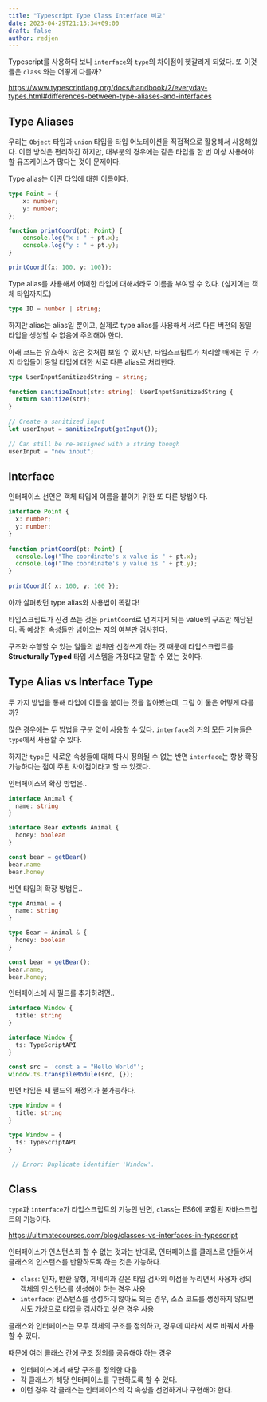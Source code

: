 ```yaml
---
title: "Typescript Type Class Interface 비교"
date: 2023-04-29T21:13:34+09:00
draft: false
author: redjen
---
```


Typescript를 사용하다 보니 `interface`와 `type`의 차이점이 헷갈리게 되었다.
또 이것들은 `class` 와는 어떻게 다를까?

https://www.typescriptlang.org/docs/handbook/2/everyday-types.html#differences-between-type-aliases-and-interfaces

## Type Aliases

우리는 `Object` 타입과 `union` 타입을 타입 어노테이션을 직접적으로 활용해서 사용해왔다.
이런 방식은 편리하긴 하지만, 대부분의 경우에는 같은 타입을 한 번 이상 사용해야 할 유즈케이스가 많다는 것이 문제이다.

Type alias는 어떤 타입에 대한 이름이다. 

```typescript
type Point = {
    x: number;
    y: number;
};

function printCoord(pt: Point) {
    console.log("x : " + pt.x);
    console.log("y : " + pt.y);
}

printCoord({x: 100, y: 100});
```

Type alias를 사용해서 어떠한 타입에 대해서라도 이름을 부여할 수 있다. (심지어는 객체 타입까지도)

```typescript
type ID = number | string;
```

하지만 alias는 alias일 뿐이고, 실제로 type alias를 사용해서 서로 다른 버전의 동일 타입을 생성할 수 없음에 주의해야 한다.

아래 코드는 유효하지 않은 것처럼 보일 수 있지만, 타입스크립트가 처리할 때에는 두 가지 타입들이 동일 타입에 대한 서로 다른 alias로 처리한다.
```typescript
type UserInputSanitizedString = string;
 
function sanitizeInput(str: string): UserInputSanitizedString {
  return sanitize(str);
}
 
// Create a sanitized input
let userInput = sanitizeInput(getInput());
 
// Can still be re-assigned with a string though
userInput = "new input";
```

## Interface

인터페이스 선언은 객체 타입에 이름을 붙이기 위한 또 다른 방법이다.

```typescript
interface Point {
  x: number;
  y: number;
}
 
function printCoord(pt: Point) {
  console.log("The coordinate's x value is " + pt.x);
  console.log("The coordinate's y value is " + pt.y);
}
 
printCoord({ x: 100, y: 100 });
```

아까 살펴봤던 type alias와 사용법이 똑같다!

타입스크립트가 신경 쓰는 것은 `printCoord`로 념겨지게 되는 value의 구조만 해당된다. 즉 예상한 속성들만 넘어오는 지의 여부만 검사한다.

구조와 수행할 수 있는 일들의 범위만 신경쓰게 하는 것 때문에 타입스크립트를 **Structurally Typed** 타입 시스템을 가졌다고 말할 수 있는 것이다.

## Type Alias vs Interface Type

두 가지 방법을 통해 타입에 이름을 붙이는 것을 알아봤는데, 그럼 이 둘은 어떻게 다를까?

많은 경우에는 두 방법을 구분 없이 사용할 수 있다. `interface`의 거의 모든 기능들은 `type`에서 사용할 수 있다.

하지만 `type`은 새로운 속성들에 대해 다시 정의될 수 없는 반면 `interface`는 항상 확장 가능하다는 점이 주된 차이점이라고 할 수 있겠다.

인터페이스의 확장 방법은..
```typescript
interface Animal {
  name: string
}

interface Bear extends Animal {
  honey: boolean
}

const bear = getBear() 
bear.name
bear.honey
```

반면 타입의 확장 방법은..
```typescript
type Animal = {
  name: string
}

type Bear = Animal & { 
  honey: boolean 
}

const bear = getBear();
bear.name;
bear.honey;
```

인터페이스에 새 필드를 추가하려면..
```typescript
interface Window {
  title: string
}

interface Window {
  ts: TypeScriptAPI
}

const src = 'const a = "Hello World"';
window.ts.transpileModule(src, {});
```

반면 타입은 새 필드의 재정의가 불가능하다.
```typescript
type Window = {
  title: string
}

type Window = {
  ts: TypeScriptAPI
}

 // Error: Duplicate identifier 'Window'.
```

## Class

`type`과 `interface`가 타입스크립트의 기능인 반면, `class`는 ES6에 포함된 자바스크립트의 기능이다. 

https://ultimatecourses.com/blog/classes-vs-interfaces-in-typescript

인터페이스가 인스턴스화 할 수 없는 것과는 반대로, 인터페이스를 클래스로 만들어서 클래스의 인스턴스를 반환하도록 하는 것은 가능하다.

- `class`: 인자, 반환 유형, 제네릭과 같은 타입 검사의 이점을 누리면서 사용자 정의 객체의 인스턴스를 생성해야 하는 경우 사용
- `interface`: 인스턴스를 생성하지 않아도 되는 경우, 소스 코드를 생성하지 않으면서도 가상으로 타입을 검사하고 싶은 경우 사용

클래스와 인터페이스는 모두 객체의 구조를 정의하고, 경우에 따라서 서로 바꿔서 사용할 수 있다.

때문에 여러 클래스 간에 구조 정의를 공유해야 하는 경우
- 인터페이스에서 해당 구조를 정의한 다음
- 각 클래스가 해당 인터페이스를 구현하도록 할 수 있다.
- 이런 경우 각 클래스는 인터페이스의 각 속성을 선언하거나 구현해야 한다.

